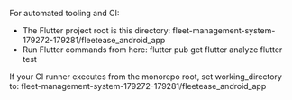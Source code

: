 For automated tooling and CI:
- The Flutter project root is this directory: fleet-management-system-179272-179281/fleetease_android_app
- Run Flutter commands from here:
    flutter pub get
    flutter analyze
    flutter test

If your CI runner executes from the monorepo root, set working_directory to:
  fleet-management-system-179272-179281/fleetease_android_app
